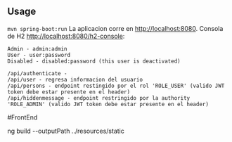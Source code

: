 
## Usage
`mvn spring-boot:run`
La aplicacion corre en  [http://localhost:8080](http://localhost:8080).
Consola de H2 [http://localhost:8080/h2-console](http://localhost:8080/h2-console):
```
Admin - admin:admin
User - user:password
Disabled - disabled:password (this user is deactivated)
```

```
/api/authenticate - 
/api/user - regresa informacion del usuario
/api/persons - endpoint restingido por el rol 'ROLE_USER' (valido JWT token debe estar presente en el header)
/api/hiddenmessage - endpoint restringido por la authority 'ROLE_ADMIN' (valido JWT token debe estar presente en el header)
```

#FrontEnd

ng build --outputPath ../resources/static